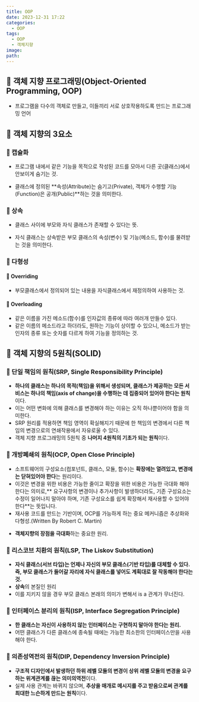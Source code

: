 ```yaml
---
title: OOP
date: 2023-12-31 17:22
categories:
  - OOP
tags:
  - OOP
  - 객체지향
image: 
path:
---
```


## 🌈 객체 지향 프로그래밍(Object-Oriented Programming, OOP)
+ 프로그램을 다수의 객체로 만들고, 이들끼리 서로 상호작용하도록 만드는 프로그래밍 언어

## 🌈 객체 지향의 3요소

### 📌 캡슐화
 - 프로그램 내에서 같은 기능을 목적으로 작성된 코드를 모아서 다른 곳(클래스)에서 안보이게 숨기는 것.
+ 클래스에 정의된 **속성(Attribute)는 숨기고(Private), 객체가 수행할 기능(Function)은 공개(Public)**하는 것을 의미한다.  

### 📌 상속
 - 클래스 사이에 부모와 자식 클래스가 존재할 수 있다는 뜻.
+ 자식 클래스는 상속받은 부모 클래스의 속성(변수) 및 기능(메소드, 함수)를 물려받는 것을 의미한다.
### 📌 다형성
#### 🧶 Overriding
- 부모클래스에서 정의되어 있는 내용을 자식클래스에서 재정의하여 사용하는 것.
#### 🧶 Overloading
- 같은 이름을 가진 메소드(함수)를 인자값의 종류에 따라 여러개 만들수 있다.
- 같은 이름의 메소드라고 하더라도, 원하는 기능이 상이할 수 있으니, 메소드가 받는 인자의 종류 또는 숫자를 다르게 하여 기능을 정의하는 것.

## 🌈 객체 지향의 5원칙(SOLID)
### 📌 단일 책임의 원칙(SRP, Single Responsibility Principle)
 - **하나의 클래스는 하나의 목적(책임)을 위해서 생성되며, 클래스가 제공하는 모든 서비스는 하나의 책임(axis of change)을 수행하는 데 집중되어 있어야 한다는 원칙**이다.
 - 이는 어떤 변화에 의해 클래스를 변경해야 하는 이유는 오직 하나뿐이어야 함을 의미한다. 
 - SRP 원리를 적용하면 책임 영역이 확실해지기 때문에 한 책임의 변경에서 다른 책임의 변경으로의 연쇄작용에서 자유로울 수 있다. 
 - 객체 지향 프로그래밍의 5원칙 중 **나머지 4원칙의 기초가 되는 원칙**이다.

### 📌 개방폐쇄의 원칙(OCP, Open Close Principle)
 - 소프트웨어의 구성요소(컴포넌트, 클래스, 모듈, 함수)는 **확장에는 열려있고, 변경에는 닫혀있어야 한다**는 원리이다.
 - 이것은 변경을 위한 비용은 가능한 줄이고 확장을 위한 비용은 가능한 극대화 해야 한다는 의미로,** 요구사항의 변경이나 추가사항이 발생하더라도, 기존 구성요소는 수정이 일어나지 말아야 하며, 기존 구성요소를 쉽게 확장해서 재사용할 수 있어야 한다**는 뜻입니다.
 - 재사용 코드를 만드는 기반이며, OCP를 가능하게 하는 중요 메커니즘은 추상화와 다형성.(Written By Robert C. Martin)
+ **객체지향의 장점을 극대화**하는 중요한 원리.
### 📌 리스코브 치환의 원칙(LSP, The Liskov Substitution)
 - **자식 클래스(서브 타입)는 언제나 자신의 부모 클래스(기반 타입)를 대체할 수 있다. 즉, 부모 클래스가 들어갈 자리에 자식 클래스를 넣어도 계획대로 잘 작동해야 한다는 것.**
 - **상속**의 본질인 원리
 - 이를 지키지 않을 경우 부모 클래스 본래의 의미가 변해서 is a 관계가 무너진다.

### 📌 인터페이스 분리의 원칙(ISP, Interface Segregation Principle)
 - **한 클래스는 자신이 사용하지 않는 인터페이스는 구현하지 말아야 한다는 원리.**
 - 어떤 클래스가 다른 클래스에 종속될 때에는 가능한 최소한의 인터페이스만을 사용해야 한다.

### 📌 의존성역전의 원칙(DIP, Dependency Inversion Principle)
 - **구조적 디자인에서 발생하던 하위 레벨 모듈의 변경이 상위 레벨 모듈의 변경을 요구하는 위계관계를 끊는 의미의역전**이다.
 - 실제 사용 관계는 바뀌지 않으며, **추상을 매개로 메시지를 주고 받음으로써 관계를 최대한 느슨하게 만드는 원칙**이다.
